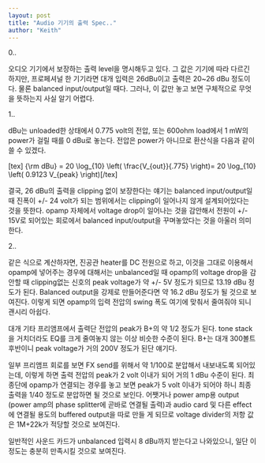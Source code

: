 ```yaml
---
layout: post
title: "Audio 기기의 출력 Spec.."
author: "Keith"
---
```


0..

오디오 기기에서 보장하는 출력 level을 명시해두고 있다. 그 값은 기기에 따라 다르긴 하지만, 프로페셔널 한 기기라면 대개 입력은 26dBu이고 출력은 20~26 dBu 정도이다. 물론 balanced input/output일 때다. 그러나, 이 값만 놓고 보면 구체적으로 무엇을 뜻하는지 사실 알기 어렵다.

1..

dBu는 unloaded한 상태에서 0.775 volt의 전압, 또는 600ohm load에서 1 mW의 power가 걸릴 때를 0 dBu로 놓는다. 전압은 power가 아니므로 환산식을 다음과 같이 쓸 수 있겠다.

[tex] {\rm dBu} = 20 \log_{10} \left( \frac{V_{out}}{.775} \right)= 20 \log_{10} \left( 0.9123 V_{peak} \right)[/tex]

결국, 26 dBu의 출력을 clipping 없이 보장한다는 얘기는 balanced input/output일 때 진폭이 +/- 24 volt가 되는 범위에서는 clipping이 일어나지 않게 설계되어있다는 것을 뜻한다. opamp 자체에서 voltage drop이 일어나는 것을 감안해서 전원이 +/- 15V로 되어있는 회로에서 balanced input/output을 꾸며놓았다는 것을 아울러 의미한다.

2..

같은 식으로 계산하자면, 진공관 heater를 DC 전원으로 하고, 이것을 그대로 이용해서 opamp에 넣어주는 경우에 대해서는 unbalanced일 때 opamp의 voltage drop을 감안할 때 clipping없는 신호의 peak voltage가 약 +/- 5V 정도가 되므로 13.19 dBu 정도가 된다. Balanced output을 강제로 만들어준다면 약 16.2 dBu 정도가 될 것으로 보여진다. 이렇게 되면 opamp의 입력 전압의 swing 폭도 여기에 맞춰서 줄여줘야 되니 괜시리 아쉽다.

대개 기타 프리앰프에서 출력단 전압의 peak가 B+의 약 1/2 정도가 된다. tone stack을 거치더라도 EQ를 크게 줄여놓지 않는 이상 비슷한 수준이 된다. B+는 대개 300볼트후반이니 peak voltage가 거의 200V 정도가 된단 얘기다.

일부 프리앰프 회로를 보면 FX send를 위해서 약 1/100로 분압해서 내보내도록 되어있는데, 이렇게 하면 출력 전압의 peak가 2 volt 이내가 되어 거의 1 dBu 수준이 된다. 최종단에 opamp가 연결되는 경우를 놓고 보면 peak가 5 volt 이내가 되어야 하니 최종 출력을 1/40 정도로 분압하면 될 것으로 보인다. 어쨋거나 power amp용 output (power amp의 phase splitter에 곧바로 연결될 출력)과 audio card 및 다른 effect에 연결될 용도의 buffered output을 따로 만들 게 되므로 voltage divider의 저항 값은 1M+22k가 적당할 것으로 보여진다.

일반적인 사운드 카드가 unbalanced 입력시 8 dBu까지 받는다고 나와있으니, 일단 이 정도는 충분히 만족시킬 것으로 보여진다.

